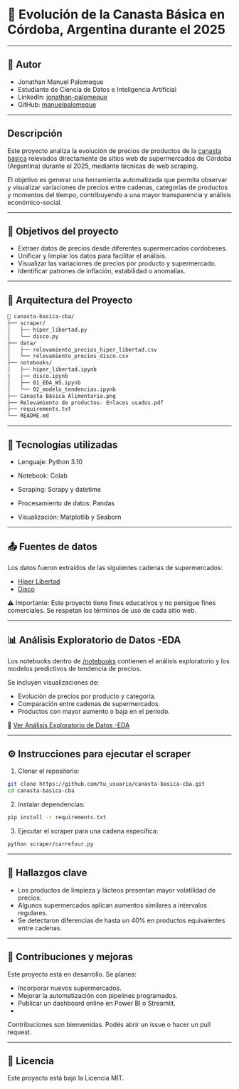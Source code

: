 # 🛒 Evolución de la Canasta Básica en Córdoba, Argentina durante el 2025
---

## 🧑 Autor
* Jonathan Manuel Palomeque
* Estudiante de Ciencia de Datos e Inteligencia Artificial
* LinkedIn: [jonathan-palomeque](https://www.linkedin.com/in/jonathan-palomeque/)
* GitHub: [manuelpalomeque](https://github.com/manuelpalomeque)
---

## Descripción

Este proyecto analiza la evolución de precios de productos de la [canasta básica](https://www.indec.gob.ar/ftp/cuadros/sociedad/preguntas_frecuentes_cba_cbt.pdf) relevados directamente de sitios web de supermercados de Córdoba (Argentina) durante el 2025, mediante técnicas de web scraping.

El objetivo es generar una herramienta automatizada que permita observar y visualizar variaciones de precios entre cadenas, categorías de productos y momentos del tiempo, contribuyendo a una mayor transparencia y análisis económico-social.

---

## 📌 Objetivos del proyecto

- Extraer datos de precios desde diferentes supermercados cordobeses.
- Unificar y limpiar los datos para facilitar el análisis.
- Visualizar las variaciones de precios por producto y supermercado.
- Identificar patrones de inflación, estabilidad o anomalías.

---

## 🧱 Arquitectura del Proyecto

```bash
📁 canasta-basica-cba/
├── scraper/
│   ├── hiper_libertad.py
│   └── disco.py
├── data/
│   ├── relevamiento_precios_hiper_libertad.csv
│   └── relevamiento_precios_disco.csv
├── notebooks/
│   ├── hiper_libertad.ipynb
|   |── disco.ipynb 
│   ├── 01_EDA_WS.ipynb
│   └── 02_modelo_tendencias.ipynb
├── Canasta Básica Alimentaria.png
├── Relevamiento de productos- Enlaces usados.pdf
├── requirements.txt
└── README.md
```

---

## 🧰 Tecnologías utilizadas
* Lenguaje: Python 3.10
* Notebook: Colab

* Scraping: Scrapy y datetime 
* Procesamiento de datos: Pandas
* Visualización: Matplotlib  y Seaborn

---

## 📤 Fuentes de datos
Los datos fueron extraídos de las siguientes cadenas de supermercados:

* [Hiper Libertad](https://www.hiperlibertad.com.ar/)
* [Disco](https://www.disco.com.ar/)

⚠️ Importante: Este proyecto tiene fines educativos y no persigue fines comerciales. Se respetan los términos de uso de cada sitio web.

---

## 📊 Análisis Exploratorio de Datos -EDA
Los notebooks dentro de [/notebooks](https://github.com/manuelpalomeque/Web-Scraper-canasta-basica/tree/main/notebooks) contienen el análisis exploratorio y los modelos predictivos de tendencia de precios.

Se incluyen visualizaciones de:
* Evolución de precios por producto y categoría.
* Comparación entre cadenas de supermercados.
* Productos con mayor aumento o baja en el período.

📁 [Ver Análisis Exploratorio de Datos -EDA](https://github.com/manuelpalomeque/Web-Scraper-canasta-basica/blob/main/notebooks/01_EDA_WS.ipynb)



---

## ⚙️ Instrucciones para ejecutar el scraper
1. Clonar el repositorio:

``` bash
git clone https://github.com/tu_usuario/canasta-basica-cba.git
cd canasta-basica-cba
```
2. Instalar dependencias:

``` bash
pip install -r requirements.txt
```
3. Ejecutar el scraper para una cadena específica:

``` bash
python scraper/carrefour.py
```

---

## 🧠 Hallazgos clave
* Los productos de limpieza y lácteos presentan mayor volatilidad de precios.
* Algunos supermercados aplican aumentos similares a intervalos regulares.
* Se detectaron diferencias de hasta un 40% en productos equivalentes entre cadenas.

---

## 📝 Contribuciones y mejoras
Este proyecto está en desarrollo. Se planea:

* Incorporar nuevos supermercados.
* Mejorar la automatización con pipelines programados.
* Publicar un dashboard online en Power BI o Streamlit.
* 
Contribuciones son bienvenidas. Podés abrir un issue o hacer un pull request.

---

## 📄 Licencia
Este proyecto está bajo la Licencia MIT.
